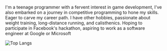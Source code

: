 I'm a teenage programmer with a fervent interest in game development, I've also embarked on a journey in competitive programming to hone my skills. Eager to carve my career path. I have other hobbies, passionate about weight training, long-distance running, and calisthenics. Hoping to participate in Facebook's hackathon, aspiring to work as a software engineer at Google or Microsoft





![Top Langs](https://github-readme-stats.vercel.app/api/top-langs/?username=MariosGeorgiades&layout=compact)
